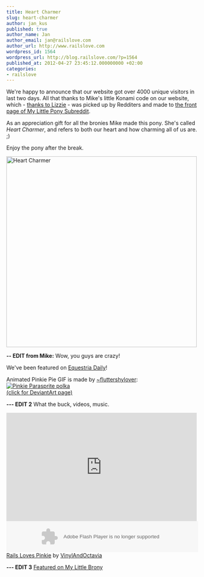 ```yaml
---
title: Heart Charmer
slug: heart-charmer
author: jan_kus
published: true
author_name: Jan
author_email: jan@railslove.com
author_url: http://www.railslove.com
wordpress_id: 1564
wordpress_url: http://blog.railslove.com/?p=1564
published_at: 2012-04-27 23:45:12.000000000 +02:00
categories:
- railslove
---
```

We're happy to announce that our website got over 4000 unique visitors in last two days. All that thanks to Mike's little Konami code on our website, which - <a href="http://t.co/3eM8fhr">thanks to Lizzie</a> - was picked up by Redditers and made to <a href="http://www.reddit.com/r/mylittlepony/comments/stnm4/lower_your_volume_then_hit_up_up_down_down_left/">the front page of My Little Pony Subreddit</a>.

As an appreciation gift for all the bronies Mike made this pony. She's called <em>Heart Charmer</em>, and refers to both our heart and how charming all of us are. ;)

Enjoy the pony after the break.

<a href="http://holek-drugi.deviantart.com/art/Heart-Charmer-298729020"><img src="http://blog.railslove.com/wp-content/uploads/2012/04/Screen-Shot-2012-04-27-at-10.09.51-PM.png" alt=" Heart Charmer" title=" Heart Charmer" width="500" class="aligncenter size-full wp-image-1565" /></a>

<strong>-- EDIT from Mike:</strong>
Wow, you guys are crazy!

We've been featured on <a href="http://www.equestriadaily.com/2012/04/nightly-roundup-303.html">Equestria Daily</a>!

Animated Pinkie Pie GIF is made by <a href="http://fluttershylover.deviantart.com/">~fluttershylover</a>:<br/>
<a href="http://fav.me/d47nv1b"><img src="http://fc08.deviantart.net/fs71/f/2011/236/8/9/pinkie_parasprite_polka_by_fluttershylover-d47nv1b.gif" alt="Pinkie Parasprite polka" /><br/>(click for DeviantArt page)</a>

<script charset="utf-8" src="http://widgets.twimg.com/j/2/widget.js"></script>
<script>
new TWTR.Widget({
  version: 2,
  type: 'search',
  search: 'railslove bronies OR konami',
  interval: 30000,
  title: 'Railslove bronies',
  subject: '',
  width: 250,
  height: 300,
  theme: {
    shell: {
      background: '#8ec1da',
      color: '#ffffff'
    },
    tweets: {
      background: '#ffffff',
      color: '#444444',
      links: '#1985b5'
    }
  },
  features: {
    scrollbar: true,
    loop: false,
    live: true,
    behavior: 'default'
  }
}).render().start();
</script>


<strong>--- EDIT 2</strong>
What the buck, videos, music.  

<iframe width="500" height="284" src="http://www.youtube.com/embed/1zNAkqZHauQ" frameborder="0" allowfullscreen></iframe>
<object height="81" width="100%"> <param name="movie" value="https://player.soundcloud.com/player.swf?url=http%3A%2F%2Fapi.soundcloud.com%2Ftracks%2F44840735&show_comments=true&auto_play=false&color=ff7700"></param> <param name="allowscriptaccess" value="always"></param> <embed allowscriptaccess="always" height="81" src="https://player.soundcloud.com/player.swf?url=http%3A%2F%2Fapi.soundcloud.com%2Ftracks%2F44840735&show_comments=true&auto_play=false&color=ff7700" type="application/x-shockwave-flash" width="100%"></embed> </object>   <span><a href="http://soundcloud.com/vinylandoctavia/rails-loves-pinkie">Rails Loves Pinkie</a> by <a href="http://soundcloud.com/vinylandoctavia">VinylAndOctavia</a></span>

<strong>--- EDIT 3</strong>
<a href="http://bronies.memebase.com/2012/05/01/my-little-pony-friendship-is-magic-brony-troll-level-brony/">Featured on My Little Brony</a>
